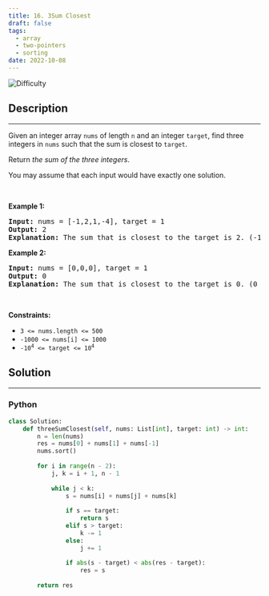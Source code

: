 ```yaml
---
title: 16. 3Sum Closest
draft: false
tags: 
  - array
  - two-pointers
  - sorting
date: 2022-10-08
---
```


![Difficulty](https://img.shields.io/badge/Difficulty-Medium-blue.svg)

## Description

---
<p>Given an integer array <code>nums</code> of length <code>n</code> and an integer <code>target</code>, find three integers in <code>nums</code> such that the sum is closest to <code>target</code>.</p>

<p>Return <em>the sum of the three integers</em>.</p>

<p>You may assume that each input would have exactly one solution.</p>

<p>&nbsp;</p>
<p><strong class="example">Example 1:</strong></p>

<pre>
<strong>Input:</strong> nums = [-1,2,1,-4], target = 1
<strong>Output:</strong> 2
<strong>Explanation:</strong> The sum that is closest to the target is 2. (-1 + 2 + 1 = 2).
</pre>

<p><strong class="example">Example 2:</strong></p>

<pre>
<strong>Input:</strong> nums = [0,0,0], target = 1
<strong>Output:</strong> 0
<strong>Explanation:</strong> The sum that is closest to the target is 0. (0 + 0 + 0 = 0).
</pre>

<p>&nbsp;</p>
<p><strong>Constraints:</strong></p>

<ul>
	<li><code>3 &lt;= nums.length &lt;= 500</code></li>
	<li><code>-1000 &lt;= nums[i] &lt;= 1000</code></li>
	<li><code>-10<sup>4</sup> &lt;= target &lt;= 10<sup>4</sup></code></li>
</ul>


## Solution

---
### Python
``` py title='3sum-closest'
class Solution:
    def threeSumClosest(self, nums: List[int], target: int) -> int:
        n = len(nums)
        res = nums[0] + nums[1] + nums[-1]
        nums.sort()
        
        for i in range(n - 2):
            j, k = i + 1, n - 1
            
            while j < k:
                s = nums[i] + nums[j] + nums[k]
                
                if s == target:
                    return s
                elif s > target:
                    k -= 1
                else:
                    j += 1
                
                if abs(s - target) < abs(res - target):
                    res = s
        
        return res

```

